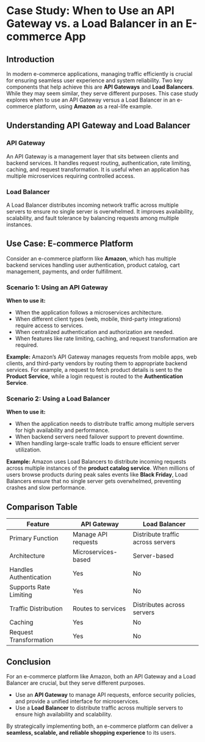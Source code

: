 # Case Study: When to Use an API Gateway vs. a Load Balancer in an E-commerce App

## Introduction
In modern e-commerce applications, managing traffic efficiently is crucial for ensuring seamless user experience and system reliability. Two key components that help achieve this are **API Gateways** and **Load Balancers**. While they may seem similar, they serve different purposes. This case study explores when to use an API Gateway versus a Load Balancer in an e-commerce platform, using **Amazon** as a real-life example.

## Understanding API Gateway and Load Balancer
### API Gateway
An API Gateway is a management layer that sits between clients and backend services. It handles request routing, authentication, rate limiting, caching, and request transformation. It is useful when an application has multiple microservices requiring controlled access.

### Load Balancer
A Load Balancer distributes incoming network traffic across multiple servers to ensure no single server is overwhelmed. It improves availability, scalability, and fault tolerance by balancing requests among multiple instances.

## Use Case: E-commerce Platform
Consider an e-commerce platform like **Amazon**, which has multiple backend services handling user authentication, product catalog, cart management, payments, and order fulfillment.

### Scenario 1: Using an API Gateway
**When to use it:**
- When the application follows a microservices architecture.
- When different client types (web, mobile, third-party integrations) require access to services.
- When centralized authentication and authorization are needed.
- When features like rate limiting, caching, and request transformation are required.

**Example:**
Amazon’s API Gateway manages requests from mobile apps, web clients, and third-party vendors by routing them to appropriate backend services. For example, a request to fetch product details is sent to the **Product Service**, while a login request is routed to the **Authentication Service**.

### Scenario 2: Using a Load Balancer
**When to use it:**
- When the application needs to distribute traffic among multiple servers for high availability and performance.
- When backend servers need failover support to prevent downtime.
- When handling large-scale traffic loads to ensure efficient server utilization.

**Example:**
Amazon uses Load Balancers to distribute incoming requests across multiple instances of the **product catalog service**. When millions of users browse products during peak sales events like **Black Friday**, Load Balancers ensure that no single server gets overwhelmed, preventing crashes and slow performance.

## Comparison Table
| Feature          | API Gateway | Load Balancer |
|----------------|------------|--------------|
| Primary Function | Manage API requests | Distribute traffic across servers |
| Architecture | Microservices-based | Server-based |
| Handles Authentication | Yes | No |
| Supports Rate Limiting | Yes | No |
| Traffic Distribution | Routes to services | Distributes across servers |
| Caching | Yes | No |
| Request Transformation | Yes | No |

## Conclusion
For an e-commerce platform like Amazon, both an API Gateway and a Load Balancer are crucial, but they serve different purposes.
- Use an **API Gateway** to manage API requests, enforce security policies, and provide a unified interface for microservices.
- Use a **Load Balancer** to distribute traffic across multiple servers to ensure high availability and scalability.

By strategically implementing both, an e-commerce platform can deliver a **seamless, scalable, and reliable shopping experience** to its users.

